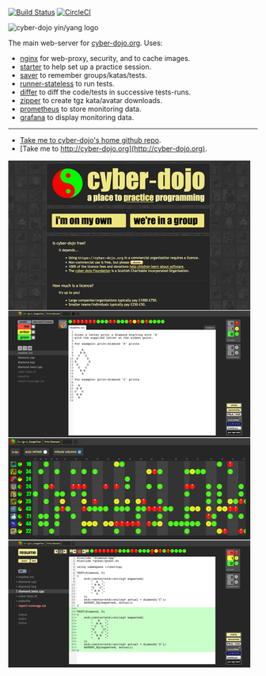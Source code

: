 [![Build Status](https://travis-ci.org/cyber-dojo/web.svg?branch=master)](https://travis-ci.org/cyber-dojo/web)
[![CircleCI](https://circleci.com/gh/cyber-dojo/web.svg?style=svg)](https://circleci.com/gh/cyber-dojo/web)

<img src="https://raw.githubusercontent.com/cyber-dojo/nginx/master/images/avatars/cyber-dojo.png"
     alt="cyber-dojo yin/yang logo"
     width="50px"
     height="50px"/>

The main web-server for [cyber-dojo.org](http://cyber-dojo.org). Uses:
- [nginx](https://github.com/cyber-dojo/nginx) for web-proxy, security, and to cache images.
- [starter](https://github.com/cyber-dojo/starter) to help set up a practice session.
- [saver](https://github.com/cyber-dojo/saver) to remember groups/katas/tests.
- [runner-stateless](https://github.com/cyber-dojo/runner-stateless) to run tests.
- [differ](https://github.com/cyber-dojo/differ) to diff the code/tests in successive tests-runs.
- [zipper](https://github.com/cyber-dojo/zipper) to create tgz kata/avatar downloads.
- [prometheus](https://github.com/cyber-dojo/prometheus) to store monitoring data.
- [grafana](https://github.com/cyber-dojo/grafana) to display monitoring data.

- - - -

* [Take me to cyber-dojo's home github repo](https://github.com/cyber-dojo/cyber-dojo).
* [Take me to http://cyber-dojo.org](http://cyber-dojo.org).

![cyber-dojo.org home page](https://github.com/cyber-dojo/cyber-dojo/blob/master/shared/home_page_snapshot.png)
